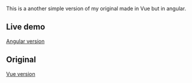 This is a another simple version of my original made in Vue but in angular.

## Live demo

[Angular version](https://games-search-api-angular-version.dominikdula.vercel.app/)

## Original

[Vue version](https://games-search-api-demo-git-develop.dominikdula.vercel.app/)